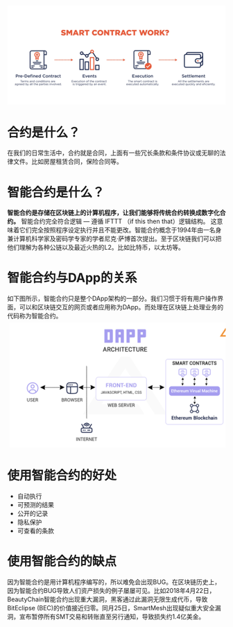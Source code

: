 ![smartcontract](./images/smart-contract.png)
# 合约是什么？
在我们的日常生活中，合约就是合同，上面有一些冗长条款和条件协议或无聊的法律文件。比如房屋租赁合同，保险合同等。

# 智能合约是什么？
**智能合约是存储在区块链上的计算机程序，让我们能够将传统合约转换成数字化合约。** 智能合约完全符合逻辑 — 遵循 IFTTT （if this then that）逻辑结构。 这意味着它们完全按照程序设定执行并且不能更改。智能合约概念于1994年由一名身兼计算机科学家及密码学专家的学者尼克·萨博首次提出。至于区块链我们可以把他们理解为各种公链以及最近火热的L2。比如比特币，以太坊等。

# 智能合约与DApp的关系
如下图所示，智能合约只是整个DApp架构的一部分。我们习惯于将有用户操作界面，可以和区块链交互的网页或者应用称为DApp。而处理在区块链上处理业务的代码称为智能合约。
![智能合约与Dapp的关系](images/智能合约与Dapp的关系.png)

# 使用智能合约的好处

- 自动执行
- 可预测的结果
- 公开的记录
- 隐私保护
- 可查看的条款

# 使用智能合约的缺点
因为智能合约是用计算机程序编写的，所以难免会出现BUG。在区块链历史上，因为智能合约BUG导致人们资产损失的例子屡屡可见。比如2018年4月22日， BeautyChain智能合约出现重大漏洞，黑客通过此漏洞无限生成代币，导致 BitEclipse (BEC)的价值接近归零。同月25日，SmartMesh出现疑似重大安全漏洞，宣布暂停所有SMT交易和转账直至另行通知，导致损失约1.4亿美金。
